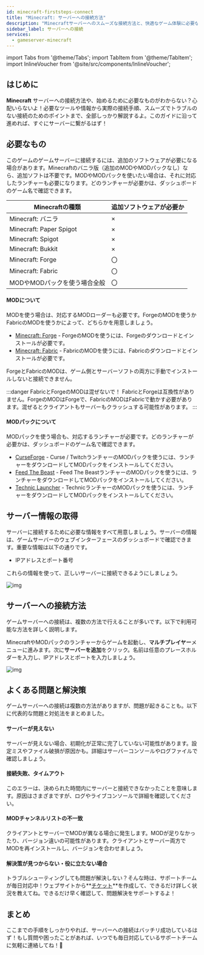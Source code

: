 ```yaml
---
id: minecraft-firststeps-connect
title: "Minecraft: サーバーへの接続方法"
description: "Minecraftサーバーへのスムーズな接続方法と、快適なゲーム体験に必要なツールを解説 → 今すぐチェック"
sidebar_label: サーバーへの接続
services:
  - gameserver-minecraft
---
```


import Tabs from '@theme/Tabs';
import TabItem from '@theme/TabItem';
import InlineVoucher from '@site/src/components/InlineVoucher';

## はじめに
**Minecraft** サーバーへの接続方法や、始めるために必要なものがわからない？心配いらないよ！必要なツールや情報から実際の接続手順、スムーズでトラブルのない接続のためのポイントまで、全部しっかり解説するよ。このガイドに沿って進めれば、すぐにサーバーに繋がるはず！



## 必要なもの

このゲームのゲームサーバーに接続するには、追加のソフトウェアが必要になる場合があります。Minecraftのバニラ版（追加のMODやMODパックなし）なら、追加ソフトは不要です。MODやMODパックを使いたい場合は、それに対応したランチャーも必要になります。どのランチャーが必要かは、ダッシュボードのゲーム名で確認できます。

| Minecraftの種類                       | 追加ソフトウェアが必要か |
| --------------------------------------- | ---------------------------- |
| Minecraft: バニラ                      | ×                            |
| Minecraft: Paper Spigot                 | ×                            |
| Minecraft: Spigot                       | ×                            |
| Minecraft: Bukkit                       | ×                            |
| Minecraft: Forge                        | 〇                            |
| Minecraft: Fabric                       | 〇                            |
| MODやMODパックを使う場合全般           | 〇                            |




#### MODについて
MODを使う場合は、対応するMODローダーも必要です。ForgeのMODを使うかFabricのMODを使うかによって、どちらかを用意しましょう。

- [Minecraft: Forge](https://files.minecraftforge.net/net/minecraftforge/forge/) - ForgeのMODを使うには、Forgeのダウンロードとインストールが必要です。
- [Minecraft: Fabric](https://fabricmc.net/) - FabricのMODを使うには、Fabricのダウンロードとインストールが必要です。

ForgeとFabricのMODは、ゲーム側とサーバーソフトの両方に手動でインストールしないと接続できません。

:::danger FabricとForgeのMODは混ぜないで！
FabricとForgeは互換性がありません。ForgeのMODはForgeで、FabricのMODはFabricで動かす必要があります。混ぜるとクライアントもサーバーもクラッシュする可能性があります。 
:::


#### MODパックについて
MODパックを使う場合も、対応するランチャーが必要です。どのランチャーが必要かは、ダッシュボードのゲーム名で確認できます。
- [CurseForge](https://www.curseforge.com/) - Curse / TwitchランチャーのMODパックを使うには、ランチャーをダウンロードしてMODパックをインストールしてください。
- [Feed The Beast](https://www.feed-the-beast.com/) - Feed The BeastランチャーのMODパックを使うには、ランチャーをダウンロードしてMODパックをインストールしてください。
- [Technic Launcher](https://www.technicpack.net/) - TechnicランチャーのMODパックを使うには、ランチャーをダウンロードしてMODパックをインストールしてください。



## サーバー情報の取得

サーバーに接続するために必要な情報をすべて用意しましょう。サーバーの情報は、ゲームサーバーのウェブインターフェースのダッシュボードで確認できます。重要な情報は以下の通りです。

- IPアドレスとポート番号

これらの情報を使って、正しいサーバーに接続できるようにしましょう。

![img](https://screensaver01.zap-hosting.com/index.php/s/2orebizt2rz5bBz/preview)

## サーバーへの接続方法

ゲームサーバーへの接続は、複数の方法で行えることが多いです。以下で利用可能な方法を詳しく説明します。

<Tabs>
    <TabItem value="connect_solution_server_browser_ingame" label="サーバーブラウザ（ゲーム内）" default>

MinecraftやMODパックのランチャーからゲームを起動し、**マルチプレイヤー**メニューに進みます。次に**サーバーを追加**をクリック。名前は任意のプレースホルダーを入力し、IPアドレスとポートを入力しましょう。

![img](https://screensaver01.zap-hosting.com/index.php/s/4nAK62sXGLySm4D/download)

</TabItem>


</Tabs>



## よくある問題と解決策

ゲームサーバーへの接続は複数の方法がありますが、問題が起きることも。以下に代表的な問題と対処法をまとめました。

#### サーバーが見えない

サーバーが見えない場合、初期化が正常に完了していない可能性があります。設定ミスやファイル破損が原因かも。詳細はサーバーコンソールやログファイルで確認しましょう。

#### 接続失敗、タイムアウト
このエラーは、決められた時間内にサーバーと接続できなかったことを意味します。原因はさまざまですが、ログやライブコンソールで詳細を確認してください。

#### MODチャンネルリストの不一致
クライアントとサーバーでMODが異なる場合に発生します。MODが足りなかったり、バージョン違いの可能性があります。クライアントとサーバー両方でMODを再インストールし、バージョンを合わせましょう。



#### 解決策が見つからない・役に立たない場合

トラブルシューティングしても問題が解決しない？そんな時は、サポートチームが毎日対応中！ウェブサイトから**[チケット](https://zap-hosting.com/en/customer/support/)**を作成して、できるだけ詳しく状況を教えてね。できるだけ早く確認して、問題解決をサポートするよ！



## まとめ

ここまでの手順をしっかりやれば、サーバーへの接続はバッチリ成功しているはず！もし質問や困ったことがあれば、いつでも毎日対応しているサポートチームに気軽に連絡してね！🙂

<InlineVoucher />